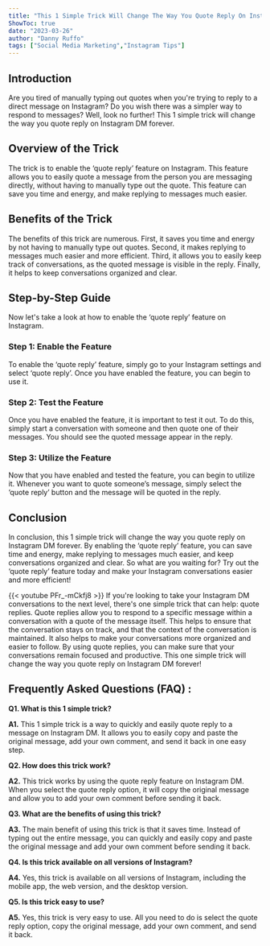 ```yaml
---
title: "This 1 Simple Trick Will Change The Way You Quote Reply On Instagram DM Forever!"
ShowToc: true 
date: "2023-03-26"
author: "Danny Ruffo" 
tags: ["Social Media Marketing","Instagram Tips"]
---
```

## Introduction

Are you tired of manually typing out quotes when you're trying to reply to a direct message on Instagram? Do you wish there was a simpler way to respond to messages? Well, look no further! This 1 simple trick will change the way you quote reply on Instagram DM forever. 

## Overview of the Trick

The trick is to enable the ‘quote reply’ feature on Instagram. This feature allows you to easily quote a message from the person you are messaging directly, without having to manually type out the quote. This feature can save you time and energy, and make replying to messages much easier. 

## Benefits of the Trick

The benefits of this trick are numerous. First, it saves you time and energy by not having to manually type out quotes. Second, it makes replying to messages much easier and more efficient. Third, it allows you to easily keep track of conversations, as the quoted message is visible in the reply. Finally, it helps to keep conversations organized and clear. 

## Step-by-Step Guide

Now let's take a look at how to enable the ‘quote reply’ feature on Instagram. 

### Step 1: Enable the Feature

To enable the ‘quote reply’ feature, simply go to your Instagram settings and select ‘quote reply’. Once you have enabled the feature, you can begin to use it. 

### Step 2: Test the Feature

Once you have enabled the feature, it is important to test it out. To do this, simply start a conversation with someone and then quote one of their messages. You should see the quoted message appear in the reply. 

### Step 3: Utilize the Feature

Now that you have enabled and tested the feature, you can begin to utilize it. Whenever you want to quote someone’s message, simply select the ‘quote reply’ button and the message will be quoted in the reply. 

## Conclusion

In conclusion, this 1 simple trick will change the way you quote reply on Instagram DM forever. By enabling the ‘quote reply’ feature, you can save time and energy, make replying to messages much easier, and keep conversations organized and clear. So what are you waiting for? Try out the ‘quote reply’ feature today and make your Instagram conversations easier and more efficient!

{{< youtube PFr_-mCkfj8 >}} 
If you're looking to take your Instagram DM conversations to the next level, there's one simple trick that can help: quote replies. Quote replies allow you to respond to a specific message within a conversation with a quote of the message itself. This helps to ensure that the conversation stays on track, and that the context of the conversation is maintained. It also helps to make your conversations more organized and easier to follow. By using quote replies, you can make sure that your conversations remain focused and productive. This one simple trick will change the way you quote reply on Instagram DM forever!

## Frequently Asked Questions (FAQ) :
**Q1. What is this 1 simple trick?**

**A1.** This 1 simple trick is a way to quickly and easily quote reply to a message on Instagram DM. It allows you to easily copy and paste the original message, add your own comment, and send it back in one easy step.

**Q2. How does this trick work?**

**A2.** This trick works by using the quote reply feature on Instagram DM. When you select the quote reply option, it will copy the original message and allow you to add your own comment before sending it back.

**Q3. What are the benefits of using this trick?**

**A3.** The main benefit of using this trick is that it saves time. Instead of typing out the entire message, you can quickly and easily copy and paste the original message and add your own comment before sending it back.

**Q4. Is this trick available on all versions of Instagram?**

**A4.** Yes, this trick is available on all versions of Instagram, including the mobile app, the web version, and the desktop version.

**Q5. Is this trick easy to use?**

**A5.** Yes, this trick is very easy to use. All you need to do is select the quote reply option, copy the original message, add your own comment, and send it back.


